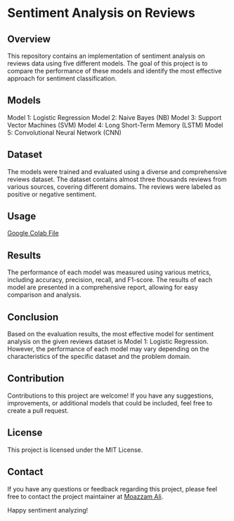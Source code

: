 # Sentiment Analysis on Reviews
## Overview
This repository contains an implementation of sentiment analysis on reviews data using five different models. The goal of this project is to compare the performance of these models and identify the most effective approach for sentiment classification.

## Models
Model 1: Logistic Regression
Model 2: Naive Bayes (NB)
Model 3: Support Vector Machines (SVM)
Model 4: Long Short-Term Memory (LSTM)
Model 5: Convolutional Neural Network (CNN)

## Dataset
The models were trained and evaluated using a diverse and comprehensive reviews dataset. The dataset contains almost three thousands reviews from various sources, covering different domains. The reviews were labeled as positive or negative sentiment.

## Usage
<a href="https://drive.google.com/file/d/1XQgVTaYoB__L7D1MXgG7FiYDCegOwVoZ/view?usp=sharing">Google Colab File</a>

## Results
The performance of each model was measured using various metrics, including accuracy, precision, recall, and F1-score. The results of each model are presented in a comprehensive report, allowing for easy comparison and analysis.

## Conclusion
Based on the evaluation results, the most effective model for sentiment analysis on the given reviews dataset is Model 1: Logistic Regression. However, the performance of each model may vary depending on the characteristics of the specific dataset and the problem domain.

## Contribution
Contributions to this project are welcome! If you have any suggestions, improvements, or additional models that could be included, feel free to create a pull request.

## License
This project is licensed under the MIT License.

## Contact
If you have any questions or feedback regarding this project, please feel free to contact the project maintainer at 
<a href="(https://www.linkedin.com/in/meermoazzam/)">Moazzam Ali</a>.

Happy sentiment analyzing!

